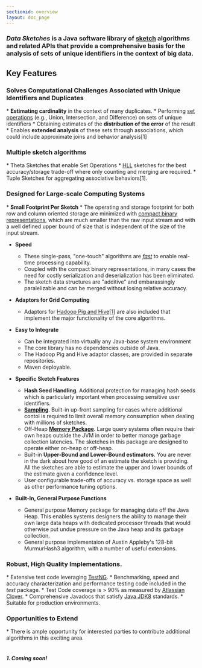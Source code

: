 ```yaml
---
sectionid: overview
layout: doc_page
---
```


<h3><i>Data Sketches</i> is a Java software library of <a href="SketchOrigins.html">sketch</a> algorithms and related APIs that provide a comprehensive basis for the analysis of sets of unique identifiers in the context of big data.</h3>

<h2>Key Features</h2>

<h3>Solves Computational Challenges Associated with Unique Identifiers and Duplicates</h3>
  * <b>Estimating cardinality</b> in the context of many duplicates.
  * Performing <a href="ThetaSketchSetOps.html">set operations</a> (e.g., Union, Intersection, and Difference) on sets of unique identifiers
  * Obtaining estimates of the <b>distribution of the error</b> of the result
  * Enables <b>extended analysis</b> of these sets through associations, which could include approximate joins and behavior analysis[1]

<h3>Multiple sketch algorithms</h3>
* Theta Sketches that enable Set Operations
* <a href="HLL.html">HLL</a> sketches for the best accuracy/storage trade-off where only counting and merging are required.
* Tuple Sketches for aggregating associative behaviors[1].

<h3>Designed for Large-scale Computing Systems</h3>
* <b>Small Footprint Per Sketch</b>
  * The operating and storage footprint for both row and column oriented storage are minimized with 
<a href="CompactStorage.html">compact binary representations</a>, which are much smaller than the raw input stream and with a well defined upper bound of size that is independent of the size of the input stream.

* <b>Speed</b>
  * These single-pass, "one-touch" algorithms are <a href="UpdateSpeed.html"><i>fast</i></a> to enable real-time processing capability.
  * Coupled with the compact binary representations, in many cases the need for costly serialization and deserialization has been eliminated.
  * The sketch data structures are "additive" and embarassingly paralelizable and can be merged without losing relative accuracy.

* <b>Adaptors for Grid Computing</b>
  * Adaptors for <a href="Adaptors.html">Hadoop Pig and Hive[1]</a> are also included that implement the major functionality of the core algorithms.

* <b>Easy to Integrate</b>
  * Can be integrated into virtually any Java-base system environment
  * The core library has no dependencies outside of Java.
  * The Hadoop Pig and Hive adaptor classes, are provided in separate repositories.
  * Maven deployable.

* <b>Specific Sketch Features</b>
  * <b>Hash Seed Handling</b>. Additional protection for managing hash seeds which is particularly important when processing sensitive user identifiers.
  * <a href="Sampling.html"><b>Sampling</b></a>. Built-in up-front sampling for cases where additional contol is required to limit overall memory consumption when dealing with millions of sketches.
  * Off-Heap <a href="MemoryPackage.html"><b>Memory Package</b></a>.  Large query systems often require their own heaps outside the JVM in order to better manage garbage collection latencies. The sketches in this package are designed to operate either on-heap or off-heap.
  * Built-in <b>Upper-Bound and Lower-Bound estimators</b>. You are never in the dark about how good of an estimate the sketch is providing.  All the sketches are able to estimate the upper and lower bounds of the estimate given a confidence level.
  * User configurable trade-offs of accuracy vs. storage space as well as other performance tuning options.
  
* <b>Built-In, General Purpose Functions</b>
  * General purpose Memory package for managing data off the Java Heap.  This enables systems designers the ability to manage their own large data heaps with dedicated processor threads that would otherwise put undue pressure on the Java heap and its garbage collection.
  * General purpose implementaion of Austin Appleby's 128-bit MurmurHash3 algorithm, with a number of useful extensions.

<h3>Robust, High Quality Implementations.</h3>
* Extensive test code leveraging <a href="http://testng.org">TestNG</a>.
* Benchmarking, speed and accuracy characterization and performance testing code included in the <i>test</i> package.
* Test Code coverage is > 90% as measured by <a href="https://www.atlassian.com/software/clover/overview">Atlassian Clover</a>.
* Comprehensive Javadocs that satisfy <a href="http://www.oracle.com/technetwork/java/index.html">Java JDK8</a> standards.
* Suitable for production environments.

<h3>Opportunities to Extend</h3>
* There is ample opportunity for interested parties to contribute additional algorithms in this exciting area.
<br>
<br>
<h5>1. Coming soon!</h5>
